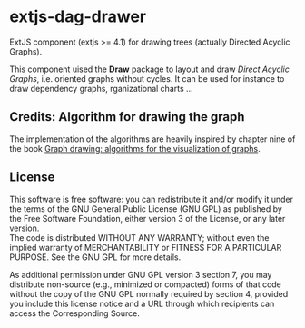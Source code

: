 extjs-dag-drawer
================
ExtJS component (extjs >= 4.1) for drawing trees (actually Directed Acyclic Graphs).

This component uised the **Draw** package to layout and draw *Direct Acyclic Graphs*, i.e. oriented graphs without cycles.
It can be used for instance to draw dependency graphs, rganizational charts ...

## Credits: Algorithm for drawing the graph

The implementation of the algorithms are heavily inspired by chapter nine of the book [Graph drawing:
algorithms for the visualization of graphs](http://books.google.com/books/about/Graph_drawing.html?id=Dt4eAQAAIAAJ&redir_esc=y).

## License

This software is free software: you can
redistribute it and/or modify it under the terms of the GNU
General Public License (GNU GPL) as published by the Free Software
Foundation, either version 3 of the License, or any later version.  
The code is distributed WITHOUT ANY WARRANTY;
without even the implied warranty of MERCHANTABILITY or FITNESS
FOR A PARTICULAR PURPOSE.  See the GNU GPL for more details.

As additional permission under GNU GPL version 3 section 7, you
may distribute non-source (e.g., minimized or compacted) forms of
that code without the copy of the GNU GPL normally required by
section 4, provided you include this license notice and a URL
through which recipients can access the Corresponding Source.